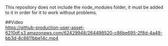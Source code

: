 This repository does not include the node_modules folder, it must be added to it in order for it to work without problems.
 
##Video <br>
https://github-production-user-asset-6210df.s3.amazonaws.com/62429948/264498520-c86be695-2f8d-4a48-bb3d-8c6611bbe14c.mp4

